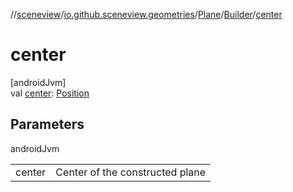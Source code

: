 //[sceneview](../../../../index.md)/[io.github.sceneview.geometries](../../index.md)/[Plane](../index.md)/[Builder](index.md)/[center](center.md)

# center

[androidJvm]\
val [center](center.md): [Position](../../../io.github.sceneview.math/index.md#945960193%2FClasslikes%2F-1571379623)

## Parameters

androidJvm

| | |
|---|---|
| center | Center of the constructed plane |
